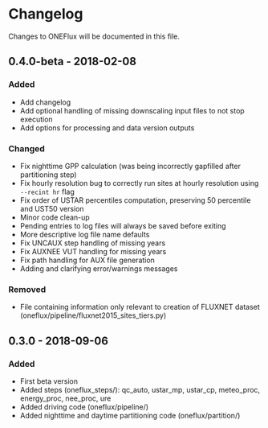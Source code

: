 # Changelog
Changes to ONEFlux will be documented in this file.


## 0.4.0-beta - 2018-02-08
### Added
- Add changelog
- Add optional handling of missing downscaling input files to not stop execution
- Add options for processing and data version outputs



### Changed
- Fix nighttime GPP calculation (was being incorrectly gapfilled after partitioning step)
- Fix hourly resolution bug to correctly run sites at hourly resolution using `--recint hr` flag
- Fix order of USTAR percentiles computation, preserving 50 percentile and UST50 version
- Minor code clean-up
- Pending entries to log files will always be saved before exiting
- More descriptive log file name defaults
- Fix UNCAUX step handling of missing years
- Fix AUXNEE VUT handling for missing years
- Fix path handling for AUX file generation
- Adding and clarifying error/warnings messages



### Removed
- File containing information only relevant to creation of FLUXNET dataset (oneflux/pipeline/fluxnet2015_sites_tiers.py)


## 0.3.0 - 2018-09-06
### Added
- First beta version
- Added steps (oneflux_steps/): qc_auto, ustar_mp, ustar_cp, meteo_proc, energy_proc, nee_proc, ure
- Added driving code (oneflux/pipeline/)
- Added nighttime and daytime partitioning code (oneflux/partition/)